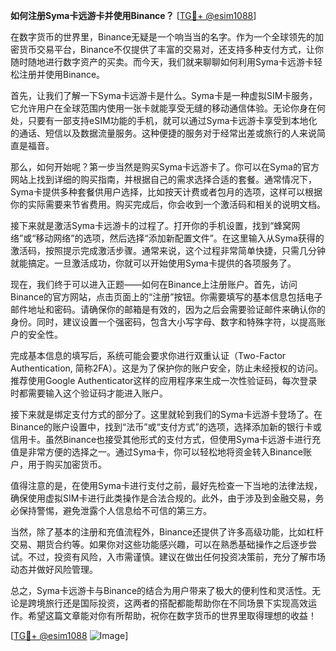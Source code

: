 **如何注册Syma卡远游卡并使用Binance？** [[TG💪+ @esim1088](https://t.me/s/esim1088)]

在数字货币的世界里，Binance无疑是一个响当当的名字。作为一个全球领先的加密货币交易平台，Binance不仅提供了丰富的交易对，还支持多种支付方式，让你随时随地进行数字资产的买卖。而今天，我们就来聊聊如何利用Syma卡远游卡轻松注册并使用Binance。

首先，让我们了解一下Syma卡远游卡是什么。Syma卡是一种虚拟SIM卡服务，它允许用户在全球范围内使用一张卡就能享受无缝的移动通信体验。无论你身在何处，只要有一部支持eSIM功能的手机，就可以通过Syma卡远游卡享受到本地化的通话、短信以及数据流量服务。这种便捷的服务对于经常出差或旅行的人来说简直是福音。

那么，如何开始呢？第一步当然是购买Syma卡远游卡了。你可以在Syma的官方网站上找到详细的购买指南，并根据自己的需求选择合适的套餐。通常情况下，Syma卡提供多种套餐供用户选择，比如按天计费或者包月的选项，这样可以根据你的实际需要来节省费用。购买完成后，你会收到一个激活码和相关的说明文档。

接下来就是激活Syma卡远游卡的过程了。打开你的手机设置，找到“蜂窝网络”或“移动网络”的选项，然后选择“添加新配置文件”。在这里输入从Syma获得的激活码，按照提示完成激活步骤。通常来说，这个过程非常简单快捷，只需几分钟就能搞定。一旦激活成功，你就可以开始使用Syma卡提供的各项服务了。

现在，我们终于可以进入正题——如何在Binance上注册账户。首先，访问Binance的官方网站，点击页面上的“注册”按钮。你需要填写的基本信息包括电子邮件地址和密码。请确保你的邮箱是有效的，因为之后会需要验证邮件来确认你的身份。同时，建议设置一个强密码，包含大小写字母、数字和特殊字符，以提高账户的安全性。

完成基本信息的填写后，系统可能会要求你进行双重认证（Two-Factor Authentication, 简称2FA）。这是为了保护你的账户安全，防止未经授权的访问。推荐使用Google Authenticator这样的应用程序来生成一次性验证码，每次登录时都需要输入这个验证码才能进入账户。

接下来就是绑定支付方式的部分了。这里就轮到我们的Syma卡远游卡登场了。在Binance的账户设置中，找到“法币”或“支付方式”的选项，选择添加新的银行卡或信用卡。虽然Binance也接受其他形式的支付方式，但使用Syma卡远游卡进行充值是非常方便的选择之一。通过Syma卡，你可以轻松地将资金转入Binance账户，用于购买加密货币。

值得注意的是，在使用Syma卡进行支付之前，最好先检查一下当地的法律法规，确保使用虚拟SIM卡进行此类操作是合法合规的。此外，由于涉及到金融交易，务必保持警惕，避免泄露个人信息给不可信的第三方。

当然，除了基本的注册和充值流程外，Binance还提供了许多高级功能，比如杠杆交易、期货合约等。如果你对这些功能感兴趣，可以在熟悉基础操作之后逐步尝试。不过，投资有风险，入市需谨慎。建议在做出任何投资决策前，充分了解市场动态并做好风险管理。

总之，Syma卡远游卡与Binance的结合为用户带来了极大的便利性和灵活性。无论是跨境旅行还是国际投资，这两者的搭配都能帮助你在不同场景下实现高效运作。希望这篇文章能对你有所帮助，祝你在数字货币的世界里取得理想的收益！

[[TG💪+ @esim1088](https://t.me/s/esim1088) ![Image](https://i.postimg.cc/4NQfJmqS/Snipaste-2025-05-13-00-14-12.png)]